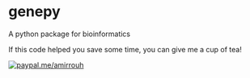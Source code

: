 # genepy
A python package for bioinformatics


If this code helped you save some time, you can give me a cup of tea!


[![paypal.me/amirrouh](https://www.paypalobjects.com/en_US/i/btn/btn_donateCC_LG.gif)](biomed.amir@gmail.com)
